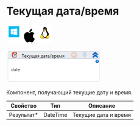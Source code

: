 # Текущая дата/время

![](<../../../../.gitbook/assets/image (100) (1) (1) (1) (1) (1) (1) (10) (238).png>)

![](<../../../../.gitbook/assets/image (444).png>)

Компонент, получающий текущие дату и время.

| Свойство    | Тип      | Описание             |
| ----------- | -------- | -------------------- |
| Результат\* | DateTime | Текущие дата и время |
